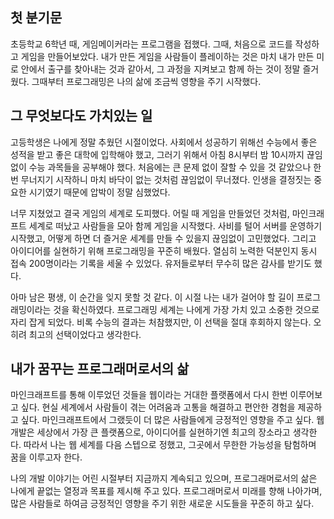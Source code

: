 ## 첫 분기문

초등학교 6학년 때, 게임메이커라는 프로그램을 접했다. 그때, 처음으로 코드를 작성하고 게임을 만들어보았다. 내가 만든 게임을 사람들이 플레이하는 것은 마치 내가 만든 미로 안에서 출구를 찾아내는 것과 같아서, 그 과정을 지켜보고 함께 하는 것이 정말 즐거웠다. 그때부터 프로그래밍은 나의 삶에 조금씩 영향을 주기 시작했다.


## 그 무엇보다도 가치있는 일

고등학생은 나에게 정말 추웠던 시절이었다. 사회에서 성공하기 위해선 수능에서 좋은 성적을 받고 좋은 대학에 입학해야 했고, 그러기 위해서 아침 8시부터 밤 10시까지 끊임없이 수능 과목들을 공부해야 했다. 처음에는 큰 문제 없이 잘할 수 있을 것 같았으나 한 번 무너지기 시작하니 마치 바닥이 없는 것처럼 끊임없이 무너졌다. 인생을 결정짓는 중요한 시기였기 때문에 압박이 정말 심했었다.

너무 지쳤었고 결국 게임의 세계로 도피했다. 어릴 때 게임을 만들었던 것처럼, 마인크래프트 세계로 떠났고 사람들을 모아 함께 게임을 시작했다. 사비를 털어 서버를 운영하기 시작했고, 어떻게 하면 더 즐거운 세계를 만들 수 있을지 끊임없이 고민했었다. 그리고 아이디어를 실현하기 위해 프로그래밍을 꾸준히 배웠다. 열심히 노력한 덕분인지 동시 접속 200명이라는 기록을 세울 수 있었다. 유저들로부터 무수히 많은 감사를 받기도 했다.

아마 남은 평생, 이 순간을 잊지 못할 것 같다. 이 시절 나는 내가 걸어야 할 길이 프로그래밍이라는 것을 확신하였다. 프로그래밍 세계는 나에게 가장 가치 있고 소중한 것으로 자리 잡게 되었다. 비록 수능의 결과는 처참했지만, 이 선택을 절대 후회하지 않는다. 오히려 최고의 선택이었다고 생각한다.


## 내가 꿈꾸는 프로그래머로서의 삶

마인크래프트를 통해 이루었던 것들을 웹이라는 거대한 플랫폼에서 다시 한번 이루어보고 싶다. 현실 세계에서 사람들이 겪는 어려움과 고통을 해결하고 편안한 경험을 제공하고 싶다. 마인크래프트에서 그랬듯이 더 많은 사람들에게 긍정적인 영향을 주고 싶다. 웹 개발은 세상에서 가장 큰 플랫폼으로, 아이디어를 실현하기엔 최고의 장소라고 생각한다. 따라서 나는 웹 세계를 다음 스텝으로 정했고, 그곳에서 무한한 가능성을 탐험하며 꿈을 이루고자 한다.

나의 개발 이야기는 어린 시절부터 지금까지 계속되고 있으며, 프로그래머로서의 삶은 나에게 끝없는 열정과 목표를 제시해 주고 있다. 프로그래머로서 미래를 향해 나아가며, 많은 사람들로 하여금 긍정적인 영향을 주기 위한 새로운 시도들을 꾸준히 하고 싶다.
